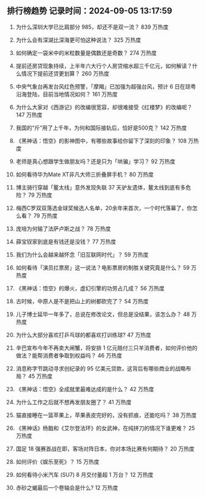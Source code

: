 
## 排行榜趋势 记录时间：2024-09-05 13:17:59
  
  1. 为什么深圳大学已比肩部分 985，却还不是双一流？ 839 万热度
    
  2. 为什么会有深湖比深海更可怕这种说法？ 325 万热度
    
  3. 如何确定一袋米中的米粒数量是偶数还是奇数？ 274 万热度
    
  4. 提前还房贷现象持续，上半年六大行个人房贷缩水超三千亿元，如何解读？什么情况下提前还贷更划算？ 260 万热度
    
  5. 中央气象台再发台风红色预警，「摩羯」已加强为超强台风，预计 6 日在琼粤沿海登陆，目前当地情况如何？ 161 万热度
    
  6. 为什么大家对《西游记》的改编很宽容，却很难接受《红楼梦》的改编呢？ 147 万热度
    
  7. 我国的“斤”用了上千年，为何和国际接轨后，恰好是500克？ 142 万热度
    
  8. 《黑神话：悟空》的影神图中，有哪些故事给你留下了深刻的印象？ 108 万热度
    
  9. 老师是真心想跟学生做朋友吗？还是只为「哄骗」学习？ 92 万热度
    
  10. 如何看待华为Mate XT非凡大师三折叠屏手机？ 80 万热度
    
  11. 博主骑行穿越「鳌太线」意外发现失联 37 天驴友遗体，鳌太线到底有多危险？ 79 万热度
    
  12. 梅西C罗双双落选金球奖候选人名单，20余年来首次，一个时代落幕了，你怎么看？ 79 万热度
    
  13. 庞培为何输了法萨卢斯之战？ 78 万热度
    
  14. 薛宝钗家到底是有钱还是没钱？ 77 万热度
    
  15. 我们为什么会越来越怀念「旧互联网时代」？ 59 万热度
    
  16. 如何看待「演员扛票房」这一说法？电影票房的制胜关键究竟是什么？ 59 万热度
    
  17. 《黑神话：悟空》的爆火，虚幻引擎的功劳占几成？ 56 万热度
    
  18. 古时候，中原人是不是把山上的树都砍完了？ 54 万热度
    
  19. 儿子博士延毕一年多了，总说在修改论文，但总是没结果，该怎么办？ 48 万热度
    
  20. 为什么大部分喜欢打乒乓球的都喜欢打训练球? 47 万热度
    
  21. 辛巴宣布今年不再卖大闸蟹，将安排 1 亿元赔付三只羊消费者，如何评价他的做法？能帮消费者争取到权益吗？ 46 万热度
    
  22. 消息称字节跳动寻求创纪录的 95 亿美元贷款，这背后有哪些商业的战略布局？ 45 万热度
    
  23. 《黑神话：悟空》全成就里最难达成的是什么？ 42 万热度
    
  24. 为什么工作之后就不想再发朋友圈了？ 41 万热度
    
  25. 猫直接睡在一篮苹果上，苹果表皮完好的，没有抓痕，还能吃吗？ 38 万热度
    
  26. 《黑神话》杨戬和《艾尔登法环》的女武神，在纯拼刀的情况下谁更难？ 25 万热度
    
  27. 国足 18 强赛首战在即，客场对阵日本，你对本场比赛有何期待？ 20 万热度
    
  28. 如何评价《娱乐至死》？ 15 万热度
    
  29. 如何看待小米汽车 (SU7) 8 月交付量超 1 万台？ 12 万热度
    
  30. 赤砂之蝎最后一个卷轴会是什么? 12 万热度
    